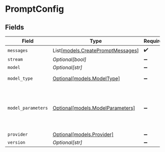 # PromptConfig


## Fields

| Field                                                                  | Type                                                                   | Required                                                               | Description                                                            |
| ---------------------------------------------------------------------- | ---------------------------------------------------------------------- | ---------------------------------------------------------------------- | ---------------------------------------------------------------------- |
| `messages`                                                             | List[[models.CreatePromptMessages](../models/createpromptmessages.md)] | :heavy_check_mark:                                                     | N/A                                                                    |
| `stream`                                                               | *Optional[bool]*                                                       | :heavy_minus_sign:                                                     | N/A                                                                    |
| `model`                                                                | *Optional[str]*                                                        | :heavy_minus_sign:                                                     | N/A                                                                    |
| `model_type`                                                           | [Optional[models.ModelType]](../models/modeltype.md)                   | :heavy_minus_sign:                                                     | The type of the model                                                  |
| `model_parameters`                                                     | [Optional[models.ModelParameters]](../models/modelparameters.md)       | :heavy_minus_sign:                                                     | Model Parameters: Not all parameters apply to every model              |
| `provider`                                                             | [Optional[models.Provider]](../models/provider.md)                     | :heavy_minus_sign:                                                     | N/A                                                                    |
| `version`                                                              | *Optional[str]*                                                        | :heavy_minus_sign:                                                     | N/A                                                                    |